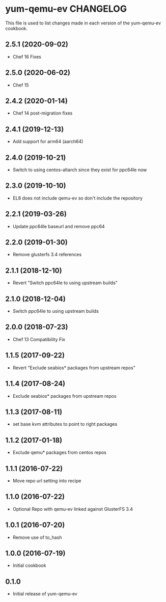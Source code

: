 yum-qemu-ev CHANGELOG
=====================
This file is used to list changes made in each version of the
yum-qemu-ev cookbook.

2.5.1 (2020-09-02)
------------------
- Chef 16 Fixes

2.5.0 (2020-06-02)
------------------
- Chef 15

2.4.2 (2020-01-14)
------------------
- Chef 14 post-migration fixes

2.4.1 (2019-12-13)
------------------
- Add support for arm64 (aarch64)

2.4.0 (2019-10-21)
------------------
- Switch to using centos-altarch since they exist for ppc64le now

2.3.0 (2019-10-10)
------------------
- EL8 does not include qemu-ev so don't include the repository

2.2.1 (2019-03-26)
------------------
- Update ppc64le baseurl and remove ppc64

2.2.0 (2019-01-30)
------------------
- Remove glusterfs 3.4 references

2.1.1 (2018-12-10)
------------------
- Revert "Switch ppc64le to using upstream builds"

2.1.0 (2018-12-04)
------------------
- Switch ppc64le to using upstream builds

2.0.0 (2018-07-23)
------------------
- Chef 13 Compatibility Fix

1.1.5 (2017-09-22)
------------------
- Revert "Exclude seabios* packages from upstream repos"

1.1.4 (2017-08-24)
------------------
- Exclude seabios* packages from upstream repos

1.1.3 (2017-08-11)
------------------
- set base kvm attributes to point to right packages

1.1.2 (2017-01-18)
------------------
- Exclude qemu* packages from centos repos

1.1.1 (2016-07-22)
------------------
- Move repo url setting into recipe

1.1.0 (2016-07-22)
------------------
- Optional Repo with qemu-ev linked against GlusterFS 3.4

1.0.1 (2016-07-20)
------------------
- Remove use of to_hash

1.0.0 (2016-07-19)
------------------
- Initial cookbook

0.1.0
-----
- Initial release of yum-qemu-ev

